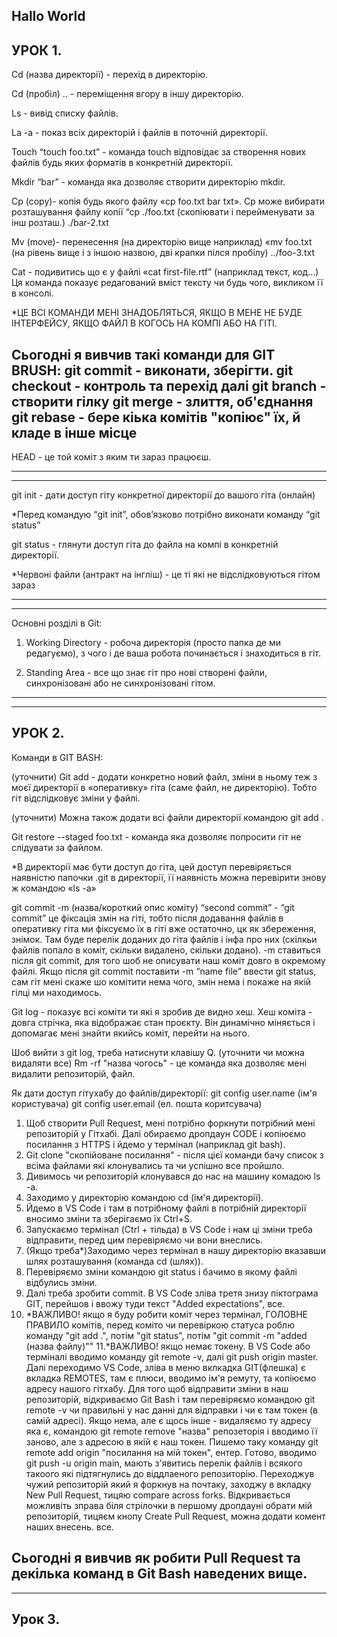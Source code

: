 Hallo World
-
УРОК 1.
-----------------------------------------------------------------------------------------------------------------------------------------------------------------------
Cd (назва директорії) - перехід в директорію.

Cd (пробіл) .. - переміщення вгору в іншу директорію.

Ls - вивід списку файлів.

La -a - показ всіх директорій і файлів в поточній директорії. 

Touch “touch foo.txt” - команда touch відповідає за створення нових файлів будь яких форматів в конкретній директорії.

Mkdir “bar” - команда яка дозволяє створити директорію mkdir.

Cp (copy)- копія будь якого файлу «cp foo.txt bar txt». Cp може вибирати розташування файлу копії “cp ./foo.txt (скопіювати і перейменувати за інш розташ.) ./bar-2.txt

Mv (move)- перенесення (на директорію вище наприклад) «mv foo.txt (на рівень вище і з іншою назвою, дві крапки пілся пробілу)  ../foo-3.txt

Cat - подивитись що є у файлі «cat first-file.rtf” (наприклад текст, код…)
Ця команда показує редагований вміст тексту чи будь чого, викликом її в консолі.

*ЦЕ ВСІ КОМАНДИ МЕНІ ЗНАДОБЛЯТЬСЯ, ЯКЩО В МЕНЕ НЕ БУДЕ ІНТЕРФЕЙСУ, ЯКЩО ФАЙЛ В КОГОСЬ НА КОМПІ АБО НА ГІТІ.

Сьогодні я вивчив такі команди для GIT BRUSH:
git commit - виконати, зберігти.
git checkout - контроль та перехід далі
git branch - створити гілку
git merge - злиття, об'єднання
git rebase - бере кіька комітів "копіює" їх, й кладе в інше місце
-
HEAD - це той коміт з яким ти зараз працюєш.

-----------------------------------------------------------------------------------------------------------------------------------------------------------------------
-----------------------------------------------------------------------------------------------------------------------------------------------------------------------

git init - дати доступ гіту конкретної директорії до вашого гіта (онлайн)

*Перед командую “git init”, обов’язково потрібно виконати команду “git status”

git status - глянути доступ гіта до файла на компі в конкретній директорії.

*Червоні файли (антракт на інгліш) - це ті які не відслідковуються гітом зараз

-----------------------------------------------------------------------------------------------------------------------------------------------------------------------
-----------------------------------------------------------------------------------------------------------------------------------------------------------------------

Основні розділі в Git:

1. Working Directory - робоча директорія (просто папка де ми редагуємо), з чого і де ваша робота починається і знаходиться в гіт.

2. Standing Area - все що знає гіт про нові створені файли, синхронізовані або не синхронізовані гітом.

-----------------------------------------------------------------------------------------------------------------------------------------------------------------------
-----------------------------------------------------------------------------------------------------------------------------------------------------------------------
УРОК 2.
-----------------------------------------------------------------------------------------------------------------------------------------------------------------------
Команди в GIT BASH:

(уточнити) Git add - додати конкретно новий файл, зміни в ньому теж з моєї директорії в «оперативку» гіта (саме файл, не директорію). Тобто гіт відслідковує зміни у файлі. 

(уточнити) Можна також додати всі файли директорії  командою git add .

Git restore --staged foo.txt - команда яка дозволяє попросити гіт не слідувати за файлом.

*В директорії має бути доступ до гіта, цей доступ перевіряється наявністю папочки .git в директорії, її наявність можна перевірити знову ж командою «ls -a»

git commit -m (назва/короткий опис коміту) “second commit” - “git commit” це фіксація змін на гіті, тобто після додавання файлів в оперативку гіта ми фіксуємо їх в гіті вже остаточно, цк як збереження, знімок. Там буде перелік доданих до гіта файлів і інфа про них (скілкьи файлів попало в коміт, скільки видалено, скільки додано).
-m ставиться після git commit, для того шоб не описувати наш коміт довго в окремому файлі. Якщо після git commit поставити -m “name file” ввести git status, сам гіт мені скаже шо комітити нема чого, змін нема і покаже на якій гілці ми находимось.

Git log - показує всі коміти ти які я зробив де видно хеш. 
Хеш коміта - довга стрічка, яка відображає стан проєкту. Він динамічно міняється і допомагає мені знайти якийсь коміт, перейти на нього.

Шоб вийти з git log, треба натиснути клавішу Q.
(уточнити чи можна видаляти все) Rm -rf "назва чогось" - це команда яка дозволяє мені видалити репозиторій, файл.

Як дати доступ гітухабу до файлів/директорії:
git config user.name (ім'я користувача)
git config user.email (ел. пошта коритсувача)

1. Щоб створити Pull Request, мені потрібно форкнути потрібний мені репозиторій у Гітхабі. Далі обираємо дропдаун CODE і копіюємо посилання з HTTPS і йдемо у термінал (наприклад git bash).
2. Git clone "скопійоване посилання" - після цієї команди бачу список з всіма файлами які клонувались та чи успішно все пройшло.
3. Дивимось чи репозиторій клонувався до нас на машину комадою ls -a.
4. Заходимо у директорію командою cd (ім'я директорії).
5. Йдемо в VS Code і там в потрібному файлі в потрібній директорії вносимо зміни та зберігаємо їх Ctrl+S.
6. Запускаємо термінал (Ctrl + тільда) в VS Code і нам ці зміни треба відправити, перед цим перевіряємо чи вони внеслись.
7. (Якщо треба*)Заходимо через термінал в нашу директорію вказавши шлях розташування (команда cd (шлях)).
8. Перевіряємо зміни командою git status і бачимо в якому файлі відбулись зміни.
9. Далі треба зробити commit. В VS Code зліва третя знизу піктограма GIT, перейшов і ввожу туди текст "Added expectations", все.
10. *ВАЖЛИВО! якщо я буду робити коміт через термінал, ГОЛОВНЕ ПРАВИЛО комітів, перед коміто чи перевіркою статуса роблю команду "git add .", потім "git status", потім "git commit -m "added (назва файлу)""
11.*ВАЖЛИВО! якщо немає токену. В VS Code або терміналі вводимо команду git remote -v, далі git push origin master. Далі переходимо VS Code, зліва в меню вклкадка GIT(флешка) є вкладка REMOTES, там є плюси, вводимо ім'я ремуту, та копіюємо адресу нашого гітхабу.
Для того щоб відправити зміни в наш репозиторій, відкриваємо Git Bash і там перевіряємо командою git remote -v чи правильні у нас данні для відправки і чи є там токен (в самій адресі). Якщо нема, але є щось інше - видаляємо ту адресу яка є, командою git remote remove "назва" репозеторія і вводимо її заново, але з адресою в якій є наш токен.
Пишемо таку команду git remote add origin "посилання на мій токен", ентер.
Готово, вводимо git push -u origin main, мають з'явитись перелік файлів і всякого такоого які підтягнулись до віддлаеного репозиторію.
Переходжув чужий репозиторій який я форкнув на почтаку, заходжу в вкладку New Pull Request, тицяю compare across forks.
Відкривається можливіть зправа біля стрілочки в першому дропдауні обрати мій репозиторій, тицяєм кнопу Create Pull Request, можна додати комент наших внесень. все.


Сьогодні я вивчив як робити Pull Request та декілька команд в Git Bash наведених вище.
-----------------------------------------------------------------------------------------------------------------------------------------------------------------------
-----------------------------------------------------------------------------------------------------------------------------------------------------------------------
Урок 3.
-----------------------------------------------------------------------------------------------------------------------------------------------------------------------



